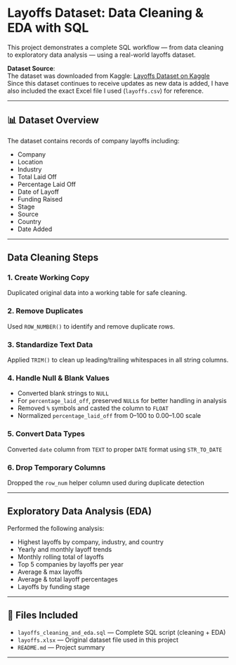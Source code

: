 # Layoffs Dataset: Data Cleaning & EDA with SQL

This project demonstrates a complete SQL workflow — from data cleaning to exploratory data analysis — using a real-world layoffs dataset.

**Dataset Source**:  
The dataset was downloaded from Kaggle: [Layoffs Dataset on Kaggle](https://www.kaggle.com/datasets/swaptr/layoffs-2022)  
Since this dataset continues to receive updates as new data is added, I have also included the exact Excel file I used (`layoffs.csv`) for reference.

---

## 📊 Dataset Overview

The dataset contains records of company layoffs including:
- Company
- Location
- Industry
- Total Laid Off
- Percentage Laid Off
- Date of Layoff
- Funding Raised
- Stage
- Source
- Country
- Date Added

---

## Data Cleaning Steps

### 1. Create Working Copy
Duplicated original data into a working table for safe cleaning.

### 2. Remove Duplicates
Used `ROW_NUMBER()` to identify and remove duplicate rows.

### 3. Standardize Text Data
Applied `TRIM()` to clean up leading/trailing whitespaces in all string columns.

### 4. Handle Null & Blank Values
- Converted blank strings to `NULL`
- For `percentage_laid_off`, preserved `NULL`s for better handling in analysis
- Removed `%` symbols and casted the column to `FLOAT`
- Normalized `percentage_laid_off` from 0–100 to 0.00–1.00 scale

### 5. Convert Data Types
Converted `date` column from `TEXT` to proper `DATE` format using `STR_TO_DATE`

### 6. Drop Temporary Columns
Dropped the `row_num` helper column used during duplicate detection

---

## Exploratory Data Analysis (EDA)

Performed the following analysis:
- Highest layoffs by company, industry, and country
- Yearly and monthly layoff trends
- Monthly rolling total of layoffs
- Top 5 companies by layoffs per year
- Average & max layoffs
- Average & total layoff percentages
- Layoffs by funding stage

---

## 📁 Files Included

- `layoffs_cleaning_and_eda.sql` — Complete SQL script (cleaning + EDA)
- `layoffs.xlsx` — Original dataset file used in this project
- `README.md` — Project summary

---
